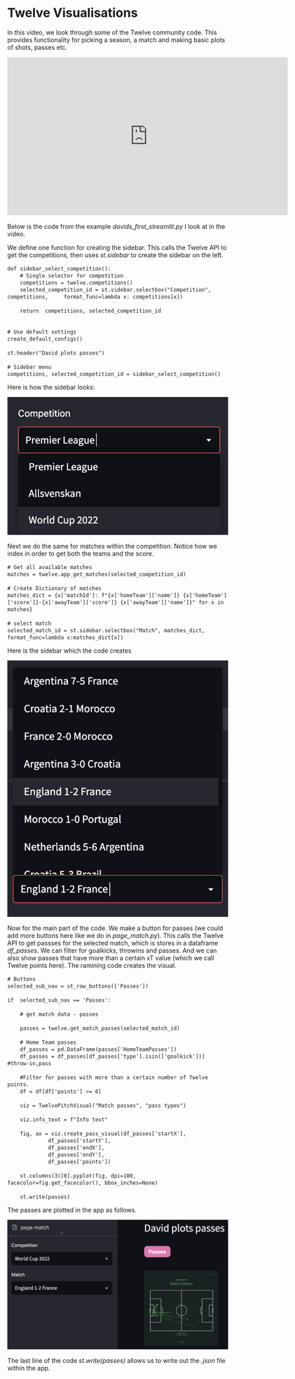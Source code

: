 Twelve Visualisations
=====================

In this video, we look through some of the Twelve community code. This provides functionality for picking a season, a match and making basic plots of shots, passes etc.


<iframe width="640" height="360" src="https://www.youtube.com/embed/KAI_tmq6SDs" title="YouTube video player" frameborder="0" allow="accelerometer; autoplay; clipboard-write; encrypted-media; gyroscope; picture-in-picture" allowfullscreen></iframe>


Below is the code from the example *davids_first_streamlit.py* I look at in the video.

We define one function for creating the sidebar. This calls the Twelve API to get the competitions, then uses *st.sidebar* to create the sidebar on the left.

    def sidebar_select_competition():
        # Single selector for competition
        competitions = twelve.competitions()
        selected_competition_id = st.sidebar.selectbox("Competition", competitions,     format_func=lambda x: competitions[x])

        return  competitions, selected_competition_id


    # Use default settings
    create_default_configs()

    st.header("David plots passes")

    # Sidebar menu
    competitions, selected_competition_id = sidebar_select_competition()

Here is how the sidebar looks:

![](../images/lesson10/Sidebar.png)

Next we do the same for matches within the competition. Notice how we index in order to get both the teams and the score.

    # Get all available matches
    matches = twelve.app_get_matches(selected_competition_id)

    # Create Dictionary of matches
    matches_dict = {x['matchId']: f"{x['homeTeam']['name']} {x['homeTeam']['score']}-{x['awayTeam']['score']} {x['awayTeam']['name']}" for x in matches}

    # select match
    selected_match_id = st.sidebar.selectbox("Match", matches_dict, format_func=lambda x:matches_dict[x])


Here is the sidebar which the code creates

![](../images/lesson10/Match.png)

Now for the main part of the code. We make a button for passes (we could add more buttons here like we do in *page_match.py*). This calls the Twelve API to get passses 
for the selected match, which is stores in a dataframe *df_passes*. We can filter for goalkicks, throwins and passes. And we can also show passes that have more than a certain xT value (which we call Twelve points here). The ramining code creates the visual.

    # Buttons
    selected_sub_nav = st_row_buttons(['Passes'])

    if  selected_sub_nav == 'Passes':

        # get match data - passes
    
        passes = twelve.get_match_passes(selected_match_id)

        # Home Team passes
        df_passes = pd.DataFrame(passes['HomeTeamPasses'])
        df_passes = df_passes[df_passes['type'].isin(['goalkick'])] #throw-in,pass

        #Filter for passes with more than a certain number of Twelve points.
        df = df[df['points'] >= 0]

        viz = TwelvePitchVisual("Match passes", "pass types")

        viz.info_text = f"Info text"

        fig, ax = viz.create_pass_visual(df_passes['startX'],
                 df_passes['startY'],
                 df_passes['endX'],
                 df_passes['endY'],
                 df_passes['points'])

        st.columns(3)[0].pyplot(fig, dpi=100, facecolor=fig.get_facecolor(), bbox_inches=None)

        st.write(passes)

The passes are plotted in the app as follows.

![](../images/lesson10/Passes.png)

The last line of the code *st.write(passes)* allows us to write out the *.json* file within the app. 
